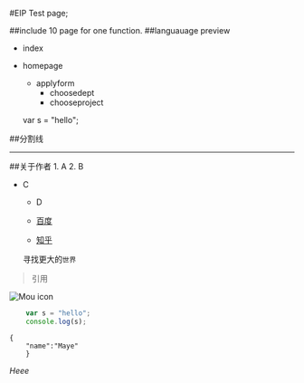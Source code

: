 #EIP Test page;

##include 10 page for one function.
##languauage preview

* index
* homepage
    * applyform
        * choosedept
        * chooseproject
            

    var s = "hello";
    
##分割线
***

##关于作者
    1. A
    2. B 
    
* C
    * D 
    

    
    * [百度](http://www.baidu.com)
    * [知乎](http://www.zhihu.com)

    寻找更大的`世界`
    
> 引用

![Mou icon](http://mouapp.com/Mou_128.png)

```javascript
    var s = "hello";
    console.log(s);
```

```
{
    "name":"Maye"
    }
```


*Heee*